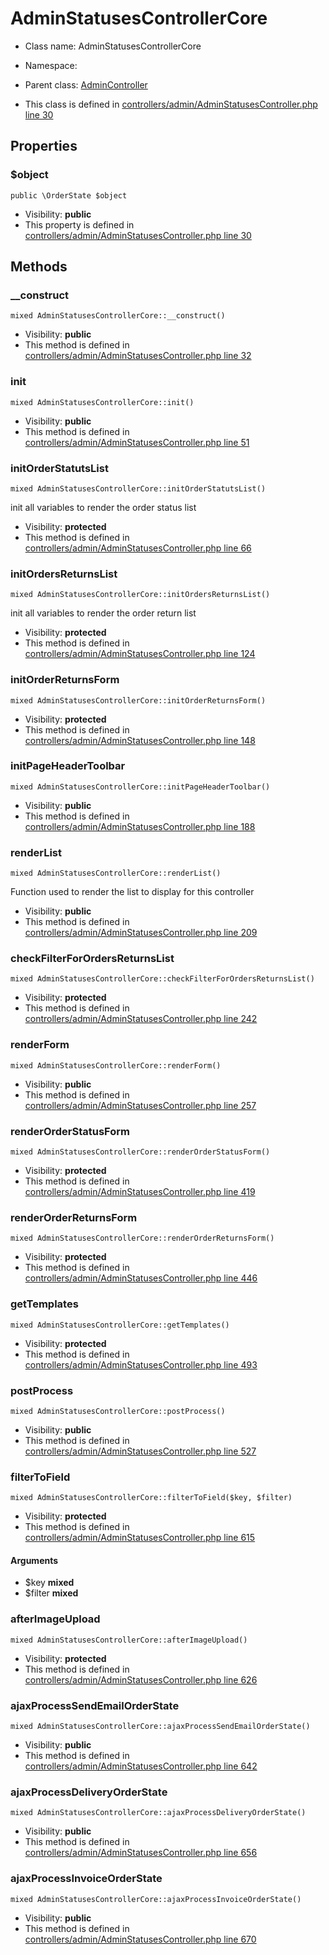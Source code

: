 AdminStatusesControllerCore
===============






* Class name: AdminStatusesControllerCore
* Namespace: 
* Parent class: [AdminController](AdminControllerCore)

* This class is defined in [controllers/admin/AdminStatusesController.php line 30](https://github.com/PrestaShop/PrestaShop/blob/1.6.1.1/controllers/admin/AdminStatusesController.php#30)





Properties
----------


### $object

    public \OrderState $object





* Visibility: **public**
* This property is defined in [controllers/admin/AdminStatusesController.php line 30](https://github.com/PrestaShop/PrestaShop/blob/1.6.1.1/controllers/admin/AdminStatusesController.php#30)


Methods
-------


### __construct

    mixed AdminStatusesControllerCore::__construct()





* Visibility: **public**
* This method is defined in [controllers/admin/AdminStatusesController.php line 32](https://github.com/PrestaShop/PrestaShop/blob/1.6.1.1/controllers/admin/AdminStatusesController.php#32)




### init

    mixed AdminStatusesControllerCore::init()





* Visibility: **public**
* This method is defined in [controllers/admin/AdminStatusesController.php line 51](https://github.com/PrestaShop/PrestaShop/blob/1.6.1.1/controllers/admin/AdminStatusesController.php#51)




### initOrderStatutsList

    mixed AdminStatusesControllerCore::initOrderStatutsList()

init all variables to render the order status list



* Visibility: **protected**
* This method is defined in [controllers/admin/AdminStatusesController.php line 66](https://github.com/PrestaShop/PrestaShop/blob/1.6.1.1/controllers/admin/AdminStatusesController.php#66)




### initOrdersReturnsList

    mixed AdminStatusesControllerCore::initOrdersReturnsList()

init all variables to render the order return list



* Visibility: **protected**
* This method is defined in [controllers/admin/AdminStatusesController.php line 124](https://github.com/PrestaShop/PrestaShop/blob/1.6.1.1/controllers/admin/AdminStatusesController.php#124)




### initOrderReturnsForm

    mixed AdminStatusesControllerCore::initOrderReturnsForm()





* Visibility: **protected**
* This method is defined in [controllers/admin/AdminStatusesController.php line 148](https://github.com/PrestaShop/PrestaShop/blob/1.6.1.1/controllers/admin/AdminStatusesController.php#148)




### initPageHeaderToolbar

    mixed AdminStatusesControllerCore::initPageHeaderToolbar()





* Visibility: **public**
* This method is defined in [controllers/admin/AdminStatusesController.php line 188](https://github.com/PrestaShop/PrestaShop/blob/1.6.1.1/controllers/admin/AdminStatusesController.php#188)




### renderList

    mixed AdminStatusesControllerCore::renderList()

Function used to render the list to display for this controller



* Visibility: **public**
* This method is defined in [controllers/admin/AdminStatusesController.php line 209](https://github.com/PrestaShop/PrestaShop/blob/1.6.1.1/controllers/admin/AdminStatusesController.php#209)




### checkFilterForOrdersReturnsList

    mixed AdminStatusesControllerCore::checkFilterForOrdersReturnsList()





* Visibility: **protected**
* This method is defined in [controllers/admin/AdminStatusesController.php line 242](https://github.com/PrestaShop/PrestaShop/blob/1.6.1.1/controllers/admin/AdminStatusesController.php#242)




### renderForm

    mixed AdminStatusesControllerCore::renderForm()





* Visibility: **public**
* This method is defined in [controllers/admin/AdminStatusesController.php line 257](https://github.com/PrestaShop/PrestaShop/blob/1.6.1.1/controllers/admin/AdminStatusesController.php#257)




### renderOrderStatusForm

    mixed AdminStatusesControllerCore::renderOrderStatusForm()





* Visibility: **protected**
* This method is defined in [controllers/admin/AdminStatusesController.php line 419](https://github.com/PrestaShop/PrestaShop/blob/1.6.1.1/controllers/admin/AdminStatusesController.php#419)




### renderOrderReturnsForm

    mixed AdminStatusesControllerCore::renderOrderReturnsForm()





* Visibility: **protected**
* This method is defined in [controllers/admin/AdminStatusesController.php line 446](https://github.com/PrestaShop/PrestaShop/blob/1.6.1.1/controllers/admin/AdminStatusesController.php#446)




### getTemplates

    mixed AdminStatusesControllerCore::getTemplates()





* Visibility: **protected**
* This method is defined in [controllers/admin/AdminStatusesController.php line 493](https://github.com/PrestaShop/PrestaShop/blob/1.6.1.1/controllers/admin/AdminStatusesController.php#493)




### postProcess

    mixed AdminStatusesControllerCore::postProcess()





* Visibility: **public**
* This method is defined in [controllers/admin/AdminStatusesController.php line 527](https://github.com/PrestaShop/PrestaShop/blob/1.6.1.1/controllers/admin/AdminStatusesController.php#527)




### filterToField

    mixed AdminStatusesControllerCore::filterToField($key, $filter)





* Visibility: **protected**
* This method is defined in [controllers/admin/AdminStatusesController.php line 615](https://github.com/PrestaShop/PrestaShop/blob/1.6.1.1/controllers/admin/AdminStatusesController.php#615)


#### Arguments
* $key **mixed**
* $filter **mixed**



### afterImageUpload

    mixed AdminStatusesControllerCore::afterImageUpload()





* Visibility: **protected**
* This method is defined in [controllers/admin/AdminStatusesController.php line 626](https://github.com/PrestaShop/PrestaShop/blob/1.6.1.1/controllers/admin/AdminStatusesController.php#626)




### ajaxProcessSendEmailOrderState

    mixed AdminStatusesControllerCore::ajaxProcessSendEmailOrderState()





* Visibility: **public**
* This method is defined in [controllers/admin/AdminStatusesController.php line 642](https://github.com/PrestaShop/PrestaShop/blob/1.6.1.1/controllers/admin/AdminStatusesController.php#642)




### ajaxProcessDeliveryOrderState

    mixed AdminStatusesControllerCore::ajaxProcessDeliveryOrderState()





* Visibility: **public**
* This method is defined in [controllers/admin/AdminStatusesController.php line 656](https://github.com/PrestaShop/PrestaShop/blob/1.6.1.1/controllers/admin/AdminStatusesController.php#656)




### ajaxProcessInvoiceOrderState

    mixed AdminStatusesControllerCore::ajaxProcessInvoiceOrderState()





* Visibility: **public**
* This method is defined in [controllers/admin/AdminStatusesController.php line 670](https://github.com/PrestaShop/PrestaShop/blob/1.6.1.1/controllers/admin/AdminStatusesController.php#670)



